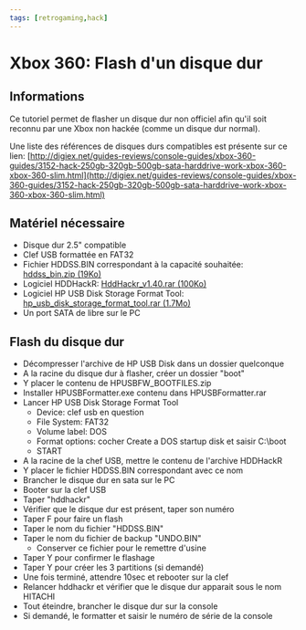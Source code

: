 ```yaml
---
tags: [retrogaming,hack]
---
```

# Xbox 360: Flash d'un disque dur

## Informations
Ce tutoriel permet de flasher un disque dur non officiel afin qu'il soit reconnu par une Xbox non hackée (comme un disque dur normal).

Une liste des références de disques durs compatibles est présente sur ce lien: [http://digiex.net/guides-reviews/console-guides/xbox-360-guides/3152-hack-250gb-320gb-500gb-sata-harddrive-work-xbox-360-xbox-360-slim.html](http://digiex.net/guides-reviews/console-guides/xbox-360-guides/3152-hack-250gb-320gb-500gb-sata-harddrive-work-xbox-360-xbox-360-slim.html)

## Matériel nécessaire
* Disque dur 2.5" compatible
* Clef USB formattée en FAT32
* Fichier HDDSS.BIN correspondant à la capacité souhaitée: [hddss_bin.zip (19Ko)](/notes/files/games/xbox360_flash_hdd/hddss_bin.zip)
* Logiciel HDDHackR: [HddHackr_v1.40.rar (100Ko)](/notes/files/games/xbox360_flash_hdd/HddHackr_v1.40.rar)
* Logiciel HP USB Disk Storage Format Tool: [hp_usb_disk_storage_format_tool.rar (1.7Mo)](/notes/files/games/xbox360_flash_hdd/hp_usb_disk_storage_format_tool.rar)
* Un port SATA de libre sur le PC

## Flash du disque dur
* Décompresser l'archive de HP USB Disk dans un dossier quelconque
* A la racine du disque dur à flasher, créer un dossier "boot"
* Y placer le contenu de HPUSBFW_BOOTFILES.zip
* Installer HPUSBFormatter.exe contenu dans HPUSBFormatter.rar
* Lancer HP USB Disk Storage Format Tool
  * Device: clef usb en question
  * File System: FAT32
  * Volume label: DOS
  * Format options: cocher Create a DOS startup disk et saisir C:\boot
  * START
* A la racine de la chef USB, mettre le contenu de l'archive HDDHackR
* Y placer le fichier HDDSS.BIN correspondant avec ce nom
* Brancher le disque dur en sata sur le PC
* Booter sur la clef USB
* Taper "hddhackr"
* Vérifier que le disque dur est présent, taper son numéro
* Taper F pour faire un flash
* Taper le nom du fichier "HDDSS.BIN"
* Taper le nom du fichier de backup "UNDO.BIN"
  * Conserver ce fichier pour le remettre d'usine
* Taper Y pour confirmer le flashage
* Taper Y pour créer les 3 partitions (si demandé)
* Une fois terminé, attendre 10sec et rebooter sur la clef
* Relancer hddhackr et vérifier que le disque dur apparait sous le nom HITACHI
* Tout éteindre, brancher le disque dur sur la console
* Si demandé, le formatter et saisir le numéro de série de la console

